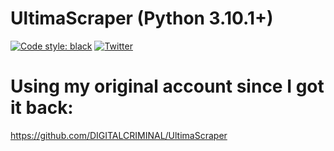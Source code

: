 # UltimaScraper (Python 3.10.1+)
[![Code style: black](https://img.shields.io/badge/code%20style-black-000000.svg)](https://github.com/psf/black)
[![Twitter](https://img.shields.io/twitter/url/https/twitter.com/0xHoarder.svg?style=social&label=Follow%200xHoarder)](https://twitter.com/0xHoarder)

# Using my original account since I got it back:
https://github.com/DIGITALCRIMINAL/UltimaScraper
